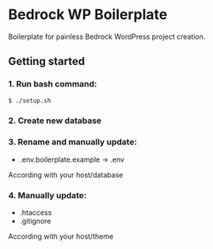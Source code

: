 # Bedrock WP Boilerplate
Boilerplate for painless Bedrock WordPress project creation.

## Getting started

 ### 1. Run bash command:

```bash
$ ./setup.sh
```

 ### 2. Create new database

 ### 3. Rename and manually update:
 - .env.boilerplate.example -> .env

According with your host/database

 ### 4. Manually update:
 - .htaccess
 - .gitignore

According with your host/theme
